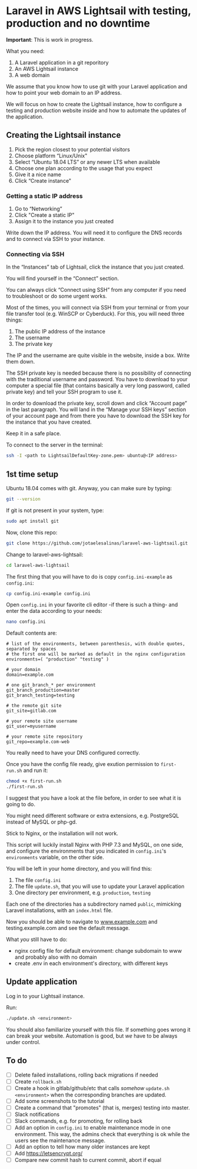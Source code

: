 # Laravel in AWS Lightsail with testing, production and no downtime

**Important**: This is work in progress.

What you need:

1. A Laravel application in a git reporitory
2. An AWS Lightsail instance
3. A web domain

We assume that you know how to use git with your Laravel application
and how to point your web domain to an IP address.

We will focus on how to create the Lightsail instance, how to configure a testing
and production website inside and how to automate the updates of the application.

## Creating the Lightsail instance

1. Pick the region closest to your potential visitors
2. Choose platform “Linux/Unix"
3. Select “Ubuntu 18.04 LTS” or any newer LTS when available
4. Choose one plan according to the usage that you expect
5. Give it a nice name
6. Click “Create instance"

### Getting a static IP address

1. Go to “Networking”
2. Click "Create a static IP"
3. Assign it to the instance you just created

Write down the IP address. You will need it to configure the DNS records and to connect via SSH to your instance.

### Connecting via SSH

In the “Instances” tab of Lightsail, click the instance that you just created.

You will find yourself in the “Connect” section.

You can always click “Connect using SSH” from any computer if you need to troubleshoot or do some urgent works.

Most of the times, you will connect via SSH from your terminal or from your file transfer tool (e.g. WinSCP or Cyberduck). For this, you will need three things:

1. The public IP address of the instance
2. The username
3. The private key

The IP and the username are quite visible in the website, inside a box. Write them down.

The SSH private key is needed because there is no possibility of connecting with the traditional username and password. You have to download to your computer a special file (that contains basically a very long password, called private key) and tell your SSH program to use it.

In order to download the private key, scroll down and click “Account page” in the last paragraph. You will land in the “Manage your SSH keys” section of your account page and from there you have to download the SSH key for the instance that you have created.

Keep it in a safe place.

To connect to the server in the terminal:

```bash
ssh -I <path to LightsailDefaultKey-zone.pem> ubuntu@<IP address>
```

## 1st time setup

Ubuntu 18.04 comes with git. Anyway, you can make sure by typing:

```bash
git --version
```

If git is not present in your system, type:

```bash
sudo apt install git
```

Now, clone this repo:

```bash
git clone https://github.com/jotaelesalinas/laravel-aws-lightsail.git
```

Change to laravel-aws-lightsail:

```bash
cd laravel-aws-lightsail
```

The first thing that you will have to do is copy `config.ini-example` as `config.ini`:

```bash
cp config.ini-example config.ini
```

Open `config.ini` in your favorite cli editor -if there is such a thing- and enter the data according to your needs:

```bash
nano config.ini
```

Default contents are:

```
# list of the environments, between parenthesis, with double quotes, separated by spaces
# the first one will be marked as default in the nginx configuration
environments=( "production" "testing" )

# your domain
domain=example.com

# one git_branch_* per environment
git_branch_production=master
git_branch_testing=testing

# the remote git site
git_site=gitlab.com

# your remote site username
git_user=myusername

# your remote site repository
git_repo=example.com-web
```

You really need to have your DNS configured correctly.

Once you have the config file ready, give exution permission to `first-run.sh` and run it:

```bash
chmod +x first-run.sh
./first-run.sh
```

I suggest that you have a look at the file before, in order to see what it is going to do.

You might need different software or extra extensions, e.g. PostgreSQL instead of MySQL or php-gd.

Stick to Nginx, or the installation will not work.

This script will luckily install Nginx with PHP 7.3 and MySQL, on one side, and configure the environments
that you indicated in `config.ini`'s `environments` variable, on the other side.

You will be left in your home directory, and you will find this:

1. The file `config.ini`
2. The file `update.sh`, that you will use to update your Laravel application
3. One directory per environment, e.g. `production`, `testing`

Each one of the directories has a subdirectory named `public`, mimicking Laravel installations, with an `index.html` file.

Now you should be able to navigate to www.example.com and testing.example.com and see the default message.

What _you_ still have to do:

- nginx config file for default environment: change subdomain to www and probably also with no domain
- create .env in each environment's directory, with different keys

## Update application

Log in to your Lightsail instance.

Run:

```bash
./update.sh <environment>
```

You should also familiarize yourself with this file. If something goes wrong it can break your website. Automation is good, but _we_ have to be always under control.

## To do

- [ ] Delete failed installations, rolling back migrations if needed
- [ ] Create `rollback.sh`
- [ ] Create a hook in gitlab/github/etc that calls _somehow_ `update.sh <environment>` when the corresponding branches are updated.
- [ ] Add some screenshots to the tutorial
- [ ] Create a command that "promotes" (that is, merges) testing into master.
- [ ] Slack notifications
- [ ] Slack commands, e.g. for promoting, for rolling back
- [ ] Add an option in `config.ini` to enable maintenance mode in one environment. This way, the admins check that everything is ok while the users see the maintenance message.
- [ ] Add an option to tell how many older instances are kept
- [ ] Add https://letsencrypt.org/
- [ ] Compare new commit hash to current commit, abort if equal
